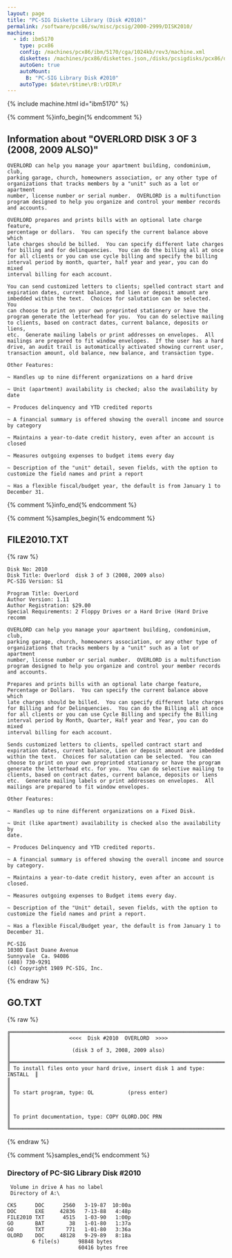 ```yaml
---
layout: page
title: "PC-SIG Diskette Library (Disk #2010)"
permalink: /software/pcx86/sw/misc/pcsig/2000-2999/DISK2010/
machines:
  - id: ibm5170
    type: pcx86
    config: /machines/pcx86/ibm/5170/cga/1024kb/rev3/machine.xml
    diskettes: /machines/pcx86/diskettes.json,/disks/pcsigdisks/pcx86/diskettes.json
    autoGen: true
    autoMount:
      B: "PC-SIG Library Disk #2010"
    autoType: $date\r$time\rB:\rDIR\r
---
```


{% include machine.html id="ibm5170" %}

{% comment %}info_begin{% endcomment %}

## Information about "OVERLORD  DISK 3 OF 3 (2008, 2009 ALSO)"

    OVERLORD can help you manage your apartment building, condominium, club,
    parking garage, church, homeowners association, or any other type of
    organizations that tracks members by a "unit" such as a lot or apartment
    number, license number or serial number.  OVERLORD is a multifunction
    program designed to help you organize and control your member records
    and accounts.
    
    OVERLORD prepares and prints bills with an optional late charge feature,
    percentage or dollars.  You can specify the current balance above which
    late charges should be billed.  You can specify different late charges
    for billing and for delinquencies.  You can do the billing all at once
    for all clients or you can use cycle billing and specify the billing
    interval period by month, quarter, half year and year, you can do mixed
    interval billing for each account.
    
    You can send customized letters to clients; spelled contract start and
    expiration dates, current balance, and lien or deposit amount are
    imbedded within the text.  Choices for salutation can be selected.  You
    can choose to print on your own preprinted stationery or have the
    program generate the letterhead for you.  You can do selective mailing
    to clients, based on contract dates, current balance, deposits or liens,
    etc.  Generate mailing labels or print addresses on envelopes.  All
    mailings are prepared to fit window envelopes.  If the user has a hard
    drive, an audit trail is automatically activated showing current user,
    transaction amount, old balance, new balance, and transaction type.
    
    Other Features:
    
    ~ Handles up to nine different organizations on a hard drive
    
    ~ Unit (apartment) availability is checked; also the availability by
    date
    
    ~ Produces delinquency and YTD credited reports
    
    ~ A financial summary is offered showing the overall income and source
    by category
    
    ~ Maintains a year-to-date credit history, even after an account is
    closed
    
    ~ Measures outgoing expenses to budget items every day
    
    ~ Description of the "unit" detail, seven fields, with the option to
    customize the field names and print a report
    
    ~ Has a flexible fiscal/budget year, the default is from January 1 to
    December 31.
{% comment %}info_end{% endcomment %}

{% comment %}samples_begin{% endcomment %}

## FILE2010.TXT

{% raw %}
```
Disk No: 2010                                                           
Disk Title: Overlord  disk 3 of 3 (2008, 2009 also)                     
PC-SIG Version: S1                                                      
                                                                        
Program Title: OverLord                                                 
Author Version: 1.11                                                    
Author Registration: $29.00                                             
Special Requirements: 2 Floppy Drives or a Hard Drive (Hard Drive recomm
                                                                        
OVERLORD can help you manage your apartment building, condominium, club,
parking garage, church, homeowners association, or any other type of    
organizations that tracks members by a "unit" such as a lot or apartment
number, license number or serial number.  OVERLORD is a multifunction   
program designed to help you organize and control your member records   
and accounts.                                                           
                                                                        
Prepares and prints bills with an optional late charge feature,         
Percentage or Dollars.  You can specify the current balance above which 
late charges should be billed.  You can specify different late charges  
for Billing and for Delinquencies.  You can do the Billing all at once  
for all clients or you can use Cycle Billing and specify the Billing    
interval period by Month, Quarter, Half year and Year, you can do mixed 
interval billing for each account.                                      
                                                                        
Sends customized letters to clients, spelled contract start and         
expiration dates, current balance, Lien or deposit amount are imbedded  
within the text.  Choices for salutation can be selected.  You can      
choose to print on your own preprinted stationary or have the program   
generate the letterhead etc. for you.  You can do selective mailing to  
clients, based on contract dates, current balance, deposits or liens    
etc.  Generate mailing labels or print addresses on envelopes.  All     
mailings are prepared to fit window envelopes.                          
                                                                        
Other Features:                                                         
                                                                        
~ Handles up to nine different organizations on a Fixed Disk.           
                                                                        
~ Unit (like apartment) availability is checked also the availability by
date.                                                                   
                                                                        
~ Produces Delinquency and YTD credited reports.                        
                                                                        
~ A financial summary is offered showing the overall income and source  
by category.                                                            
                                                                        
~ Maintains a year-to-date credit history, even after an account is     
closed.                                                                 
                                                                        
~ Measures outgoing expenses to Budget items every day.                 
                                                                        
~ Description of the "Unit" detail, seven fields, with the option to    
customize the field names and print a report.                           
                                                                        
~ Has a flexible Fiscal/Budget year, the default is from January 1 to   
December 31.                                                            
                                                                        
PC-SIG                                                                  
1030D East Duane Avenue                                                 
Sunnyvale  Ca. 94086                                                    
(408) 730-9291                                                          
(c) Copyright 1989 PC-SIG, Inc.                                         
```
{% endraw %}

## GO.TXT

{% raw %}
```
╔═════════════════════════════════════════════════════════════════════════╗
║                   <<<<  Disk #2010  OVERLORD  >>>>                      ║
║                    (disk 3 of 3, 2008, 2009 also)                       ║
╠═════════════════════════════════════════════════════════════════════════╣
║ To install files onto your hard drive, insert disk 1 and type: INSTALL  ║
║                                                                         ║
║ To start program, type: OL           (press enter)                      ║
║                                                                         ║
║ To print documentation, type: COPY OLORD.DOC PRN                        ║
╚═════════════════════════════════════════════════════════════════════════╝
```
{% endraw %}

{% comment %}samples_end{% endcomment %}

### Directory of PC-SIG Library Disk #2010

     Volume in drive A has no label
     Directory of A:\

    CKS      DOC      2560   3-19-87  10:00a
    DOC      EXE     42836   7-13-88   4:48p
    FILE2010 TXT      4515   1-03-90   1:00p
    GO       BAT        38   1-01-80   1:37a
    GO       TXT       771   1-01-80   3:36a
    OLORD    DOC     48128   9-29-89   8:18a
            6 file(s)      98848 bytes
                           60416 bytes free
